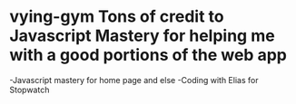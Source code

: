 # vying-gym Tons of credit to Javascript Mastery for helping me with a good portions of the web app
-Javascript mastery for home page and else
-Coding with Elias for Stopwatch 
